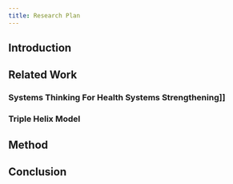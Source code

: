 ```yaml
---
title: Research Plan
---
```


## Introduction
## Related Work
### Systems Thinking For Health Systems Strengthening]]
### Triple Helix Model
## Method
## Conclusion
